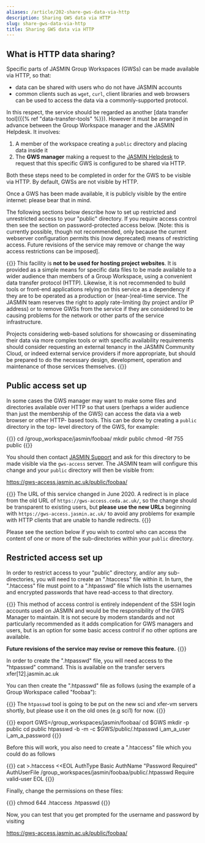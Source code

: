 ```yaml
---
aliases: /article/202-share-gws-data-via-http
description: Sharing GWS data via HTTP
slug: share-gws-data-via-http
title: Sharing GWS data via HTTP
---
```


## What is HTTP data sharing?

Specific parts of JASMIN Group Workspaces (GWSs) can be made available via
HTTP, so that:

- data can be shared with users who do not have JASMIN accounts
- common clients such as `wget`, `curl`, client libraries and web browsers can be used to access the data via a commonly-supported protocol.

In this respect, the service should be regarded as another [data transfer
tool]({{% ref "data-transfer-tools" %}}). However it must be arranged in
advance between the Group Workspace manager and the JASMIN Helpdesk. It
involves:

1. A member of the workspace creating a `public` directory and placing data inside it
2. The **GWS manager** making a request to the [JASMIN Helpdesk](mailto:support@jasmin.ac.uk) to request that this specific GWS is configured to be shared via HTTP.

Both these steps need to be completed in order for the GWS to be visible via
HTTP. By default, GWSs are not visible by HTTP.

Once a GWS has been made available, it is publicly visible by the entire
internet: please bear that in mind.

The following sections below describe how to set up restricted and
unrestricted access to your "public" directory. If you require access control
then see the section on password-protected access below. [Note: this is
currently possible, though not recommended, only because the current webserver
configuration permits this (now deprecated) means of restricting access.
Future revisions of the service may remove or change the way access
restrictions can be imposed].

{{<alert alert-type="danger">}}
This facility is **not to be used for hosting project websites**. It is
provided as a simple means for specific data files to be made available to a
wider audience than members of a Group Workspace, using a convenient data
transfer protocol (HTTP). Likewise, it is not recommended to build tools or
front-end applications relying on this service as a dependency if they are to
be operated as a production or (near-)real-time service. The JASMIN team
reserves the right to apply rate-limiting (by project and/or IP address) or to
remove GWSs from the service if they are considered to be causing problems for
the network or other parts of the service infrastructure.

Projects considering web-based solutions for showcasing or disseminating their
data via more complex tools or with specific availability requirements should
consider requesting an external tenancy in the JASMIN Community Cloud, or
indeed external service providers if more appropriate, but should be prepared to
do the necessary design, development, operation and maintenance of those
services themselves.
{{</alert>}}

## Public access set up

In some cases the GWS manager may want to make some files and directories
available over HTTP so that users (perhaps a wider audience than just the
membership of the GWS) can access the data via a web browser or other HTTP-
based tools. This can be done by creating a `public` directory in the top-
level directory of the GWS, for example:

{{<command user="user" host="sci-vm-01">}}
cd /group_workspace/jasmin/foobaa/
mkdir public 
chmod -Rf 755 public
{{</command>}}

You should then contact [JASMIN Support](mailto:support@jasmin.ac.uk) and ask
for this directory to be made visible via the `gws-access` server. The JASMIN
team will configure this change and your `public` directory will then be
visible from:

https://gws-access.jasmin.ac.uk/public/foobaa/

{{<alert alert-type="info">}}
The URL of this service changed in June 2020. A redirect
is in place from the old URL of `https://gws-access.ceda.ac.uk/`, so the change
should be transparent to existing users, but **please use the new URLs**
beginning with `https://gws-access.jasmin.ac.uk/` to avoid any problems for
example with HTTP clients that are unable to handle redirects.
{{</alert>}}

Please see the section below if you wish to control who can access the content
of one or more of the sub-directories within your `public` directory.

## Restricted access set up

In order to restrict access to your "public" directory, and/or any sub-
directories, you will need to create an ".htaccess" file within it. In turn,
the ".htaccess" file must point to a ".htpasswd" file which lists the
usernames and encrypted passwords that have read-access to that directory.

{{<alert alert-type="danger">}}
This method of access control is entirely independent of the SSH login
accounts used on JASMIN and would be the responsibility of the GWS Manager to
maintain. It is not secure by modern standards and not particularly
recommended as it adds complication for GWS managers and users, but is an
option for some basic access control if no other options are available.

**Future
revisions of the service may revise or remove this feature.**
{{</alert>}}

In order to create the ".htpasswd" file, you will need access to the
"htpasswd" command. This is available on the transfer servers
xfer[12].jasmin.ac.uk

You can then create the ".htpasswd" file as follows (using the example of a
Group Workspace called "foobaa"):

{{<alert alert-type="info">}}
The `htpasswd` tool is going to be put on the new sci and xfer-vm servers shortly, 
but please use it on the old ones (e.g sci1) for now.
{{</alert>}}

{{<command user="user" host="sci1">}}
export GWS=/group_workspaces/jasmin/foobaa/
cd $GWS
mkdir -p public 
cd public
htpasswd -b -m -c $GWS/public/.htpasswd i_am_a_user i_am_a_password
{{</command>}}

Before this will work, you also need to create a ".htaccess" file which you
could do as follows

{{<command user="user" host="sci1">}}
cat >.htaccess <<EOL
AuthType Basic
AuthName "Password Required"
AuthUserFile /group_workspaces/jasmin/foobaa/public/.htpasswd
Require valid-user
EOL
{{</command>}}

Finally, change the permissions on these files:

{{<command user="user" host="sci1">}}
chmod 644 .htaccess .htpasswd
{{</command>}}

Now, you can test that you get prompted for the username and password by
visiting

https://gws-access.jasmin.ac.uk/public/foobaa/

